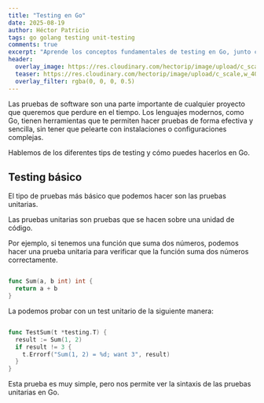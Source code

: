 ```yaml
---
title: "Testing en Go"
date: 2025-08-19
author: Héctor Patricio
tags: go golang testing unit-testing
comments: true
excerpt: "Aprende los conceptos fundamentales de testing en Go, junto con herramientas prácticas para hacerlos de forma práctica y sencilla."
header:
  overlay_image: https://res.cloudinary.com/hectorip/image/upload/c_scale,w_1400/v1747718313/mariola-grobelska-EJBwRJZMOCQ-unsplash_rugsm8.jpg
  teaser: https://res.cloudinary.com/hectorip/image/upload/c_scale,w_400/v1747718313/mariola-grobelska-EJBwRJZMOCQ-unsplash_rugsm8.jpg
  overlay_filter: rgba(0, 0, 0, 0.5)
---
```


Las pruebas de software son una parte importante de cualquier proyecto que
queremos que perdure en el tiempo. Los lenguajes modernos, como Go, tienen
herramientas que te permiten hacer pruebas de forma efectiva y sencilla, sin
tener que pelearte con instalaciones o configuraciones complejas.

Hablemos de los diferentes tips de testing y cómo puedes hacerlos en Go.

## Testing básico

El tipo de pruebas más básico que podemos hacer son las pruebas unitarias.

Las pruebas unitarias son pruebas que se hacen sobre una unidad de código.

Por ejemplo, si tenemos una función que suma dos números, podemos hacer una
prueba unitaria para verificar que la función suma dos números correctamente.

```go

func Sum(a, b int) int {
  return a + b
}
```

La podemos probar con un test unitario de la siguiente manera:

```go

func TestSum(t *testing.T) {
  result := Sum(1, 2)
  if result != 3 {
    t.Errorf("Sum(1, 2) = %d; want 3", result)
  }
}
```

Esta prueba es muy simple, pero nos permite ver la sintaxis de las pruebas
unitarias en Go.
